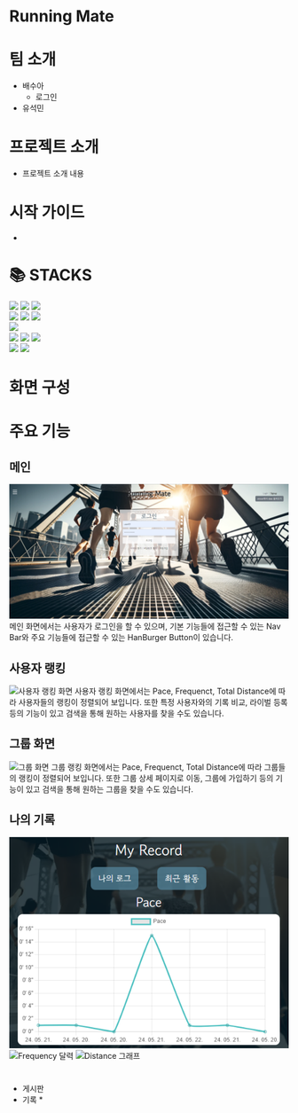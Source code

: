 # Running Mate

# 팀 소개

* 배수아
  * 로그인
* 유석민

# 프로젝트 소개

* 프로젝트 소개 내용

# 시작 가이드

* 

<div><h1>📚 STACKS</h1></div>

<div> 
  <img src="https://img.shields.io/badge/java-007396?style=for-the-badge&logo=java&logoColor=white">
  <img src="https://img.shields.io/badge/spring-6DB33F?style=for-the-badge&logo=spring&logoColor=white">
  <img src="https://img.shields.io/badge/springboot-6DB33F?style=for-the-badge&logo=springboot&logoColor=white">
  <br>
  <img src="https://img.shields.io/badge/html5-E34F26?style=for-the-badge&logo=html5&logoColor=white">
  <img src="https://img.shields.io/badge/css-1572B6?style=for-the-badge&logo=css3&logoColor=white">
  <img src="https://img.shields.io/badge/javascript-F7DF1E?style=for-the-badge&logo=javascript&logoColor=black">
  <br>
  <img src="https://img.shields.io/badge/mysql-4479A1?style=for-the-badge&logo=mysql&logoColor=white">
  <br>
  <img src="https://img.shields.io/badge/vue.js-4FC08D?style=for-the-badge&logo=vue.js&logoColor=white">
  <img src="https://img.shields.io/badge/node.js-339933?style=for-the-badge&logo=Node.js&logoColor=white">
  <img src="https://img.shields.io/badge/bootstrap-7952B3?style=for-the-badge&logo=bootstrap&logoColor=white">
  <br>
  <img src="https://img.shields.io/badge/git-F05032?style=for-the-badge&logo=git&logoColor=white">
  <img src="https://img.shields.io/badge/notion-000000?style=for-the-badge&logo=Notion&logoColor=white">
</div>

# 화면 구성




# 주요 기능

## 메인 
![메인 화면](./Vue/suseok/images/Home.PNG)
메인 화면에서는 사용자가 로그인을 할 수 있으며, 기본 기능들에 접근할 수 있는 Nav Bar와 주요 기능들에 접근할 수 있는 HanBurger Button이 있습니다.

## 사용자 랭킹
![사용자 랭킹 화면](/suseok/images/UserRanking1.PNG)
사용자 랭킹 화면에서는 Pace, Frequenct, Total Distance에 따라 사용자들의 랭킹이 정렬되어 보입니다.
또한 특정 사용자와의 기록 비교, 라이벌 등록 등의 기능이 있고 검색을 통해 원하는 사용자를 찾을 수도 있습니다.

## 그룹 화면
![그룹 화면](/suseok/images/GroupRanking1.PNG)
그룹 랭킹 화면에서는 Pace, Frequenct, Total Distance에 따라 그룹들의 랭킹이 정렬되어 보입니다.
또한 그룹 상세 페이지로 이동, 그룹에 가입하기 등의 기능이 있고 검색을 통해 원하는 그룹을 찾을 수도 있습니다.

## 나의 기록
![Pace 그래프](./Vue/suseok/images/MyLog_Pace.PNG)
![Frequency 달력](/suseok/images/MyLog_Frequency.PNG)
![Distance 그래프](/suseok/images/MyLog_Distance.PNG)


# 

* 게시판
* 기록
  * 

